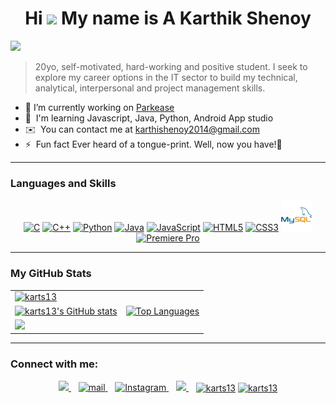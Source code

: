 <div align = "center">
<h1>Hi <img src="https://user-images.githubusercontent.com/42378118/110234147-e3259600-7f4e-11eb-95be-0c4047144dea.gif" width="30"> My name is A Karthik Shenoy</h1>
</div>

![](https://komarev.com/ghpvc/?username=karts13&color=brightgreen)

>20yo, self-motivated, hard-working and positive student. I seek to explore my career options in the IT sector to build my technical, analytical, interpersonal and project management skills.

* 🔭 I’m currently working on [Parkease](https://github.com/karts13/ParkEase)
* 🧠  I'm learning Javascript, Java, Python, Android App studio
* ✉️  You can contact me at [karthishenoy2014@gmail.com](mailto:karthishenoy2014@gmail.com )
* ⚡  Fun fact Ever heard of a tongue-print. Well, now you have!🥰

<hr>

### Languages and Skills

<p align="center">
<a href="https://docs.microsoft.com/en-us/cpp/?view=msvc-170" target="_blank" rel="noreferrer"><img src="https://raw.githubusercontent.com/danielcranney/readme-generator/main/public/icons/skills/c-colored.svg" height="50px" alt="C" /></a>
<a href="https://docs.microsoft.com/en-us/cpp/?view=msvc-170" target="_blank" rel="noreferrer"><img src="https://raw.githubusercontent.com/danielcranney/readme-generator/main/public/icons/skills/cplusplus-colored.svg" height="50px" alt="C++" /></a>
<a href="https://www.python.org/" target="_blank" rel="noreferrer"><img src="https://raw.githubusercontent.com/danielcranney/readme-generator/main/public/icons/skills/python-colored.svg" height="50px" alt="Python" /></a>
<a href="https://www.oracle.com/java/" target="_blank" rel="noreferrer"><img src="https://raw.githubusercontent.com/danielcranney/readme-generator/main/public/icons/skills/java-colored.svg" height="50px" alt="Java" /></a>
<a href="https://developer.mozilla.org/en-US/docs/Web/JavaScript" target="_blank" rel="noreferrer"><img src="https://raw.githubusercontent.com/danielcranney/readme-generator/main/public/icons/skills/javascript-colored.svg" height="50px" alt="JavaScript" /></a>
<a href="https://developer.mozilla.org/en-US/docs/Glossary/HTML5" target="_blank" rel="noreferrer"><img src="https://raw.githubusercontent.com/danielcranney/readme-generator/main/public/icons/skills/html5-colored.svg" height="50px" alt="HTML5" /></a>
<a href="https://www.w3.org/TR/CSS/#css" target="_blank" rel="noreferrer"><img src="https://raw.githubusercontent.com/danielcranney/readme-generator/main/public/icons/skills/css3-colored.svg" height="50px" alt="CSS3" /></a>
<a href="https://www.mysql.com/" target="_blank" rel="noreferrer"> <img src="https://raw.githubusercontent.com/devicons/devicon/master/icons/mysql/mysql-original-wordmark.svg" alt="mysql" height="50px"/> </a>
<a href="https://www.adobe.com/uk/products/premiere.html" target="_blank" rel="noreferrer"><img src="https://raw.githubusercontent.com/danielcranney/readme-generator/main/public/icons/skills/premierepro-colored.svg" height="50px" alt="Premiere Pro" /></a>
</p>

<hr>

### My GitHub Stats

<table>
	<tr>
		<td colspan = "2"><a href="https://github.com/ryo-ma/github-profile-trophy"><img src="https://github-profile-trophy.vercel.app/?username=karts13" alt="karts13" /></a></td>
	</tr>
	<tr>
		<td><a href="http://www.github.com/karts13"><img src="https://github-readme-stats.vercel.app/api?username=karts13&show_icons=true&hide=&count_private=true&title_color=0891b2&text_color=ffffff&icon_color=0891b2&bg_color=1c1917&hide_border=true&show_icons=true" alt="karts13's GitHub stats" /></a></td>
		<td><a href="https://github.com/karts13" align="left"><img src="https://github-readme-stats.vercel.app/api/top-langs/?username=karts13&langs_count=10&title_color=0891b2&text_color=ffffff&icon_color=0891b2&bg_color=1c1917&hide_border=true&locale=en&custom_title=Top%20%Languages" alt="Top Languages" /></a>			</td>
	</tr>
	<tr>
		<td colspan = "25" ><a href="http://www.github.com/karts13"><img src="https://github-readme-streak-stats.herokuapp.com/?user=karts13&stroke=ffffff&background=1c1917&ring=0891b2&fire=0891b2&currStreakNum=ffffff&currStreakLabel=0891b2&sideNums=ffffff&sideLabels=ffffff&dates=ffffff&hide_border=true" /></a>
</td>
	</tr>
</table>

<hr>

### Connect with me:

<p align="center">
   <a href="https://twitter.com/karts13_" target="_blank">
   <img src="https://www.svgrepo.com/show/452123/twitter.svg" height="40px"/>
   </a>&nbsp;&nbsp;
   <a href="mailto:karthishenoy2014@gmail.com" target="_blank">
   <img src="https://www.svgrepo.com/show/223047/gmail.svg" height="40px" alt="mail"/>
   </a>&nbsp;&nbsp;
   <a href="https://instagram.com/karts.exe" target="_blank">
   <img src="https://www.svgrepo.com/show/134478/instagram.svg" height="40px" alt="Instagram"/>
   </a>&nbsp;&nbsp;
   <a href="https://linkedin.com/in/a-karthik-shenoy" target="_blank">
   <img src="https://www.svgrepo.com/show/134579/linkedin.svg" height="40px"/>
   </a>&nbsp;&nbsp;
   <a href="https://www.hackerrank.com/karts13" target="blank"><img align="center" src="https://raw.githubusercontent.com/rahuldkjain/github-profile-readme-generator/master/src/images/icons/Social/hackerrank.svg" alt="karts13" height="40px" /></a>
<a href="https://www.leetcode.com/karts13" target="blank"><img align="center" src="https://raw.githubusercontent.com/rahuldkjain/github-profile-readme-generator/master/src/images/icons/Social/leet-code.svg" alt="karts13" height="40px" /></a>
</p>

